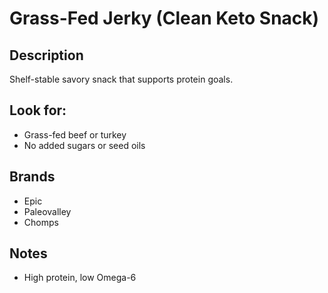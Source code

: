 # Grass-Fed Jerky (Clean Keto Snack)

## Description
Shelf-stable savory snack that supports protein goals.

## Look for:
- Grass-fed beef or turkey
- No added sugars or seed oils

## Brands
- Epic
- Paleovalley
- Chomps

## Notes
- High protein, low Omega-6
